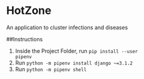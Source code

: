 # HotZone
An application to cluster infections and diseases

##Instructions

1) Inside the Project Folder, run <code>pip install --user pipenv</code>
2) Run <code>python -m pipenv install django ~=3.1.2</code>
3) Run <code>python -m pipenv shell</code>
